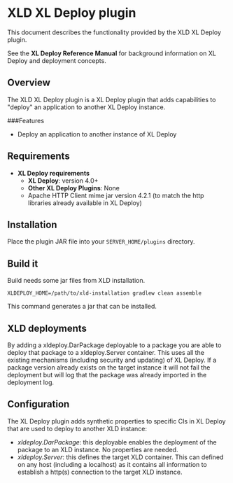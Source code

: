 # XLD XL Deploy plugin #

This document describes the functionality provided by the XLD XL Deploy plugin.

See the **XL Deploy Reference Manual** for background information on XL Deploy and deployment concepts.

## Overview

The XLD XL Deploy plugin is a XL Deploy plugin that adds capabilities to "deploy" an application to another XL Deploy instance.

###Features

* Deploy an application to another instance of XL Deploy

## Requirements

* **XL Deploy requirements**
	* **XL Deploy**: version 4.0+
	* **Other XL Deploy Plugins**: None
	* Apache HTTP Client mime jar version 4.2.1 (to match the http libraries already available in XL Deploy)

## Installation

Place the plugin JAR file into your `SERVER_HOME/plugins` directory. 

## Build it

Build needs some jar files from XLD installation. 

`XLDEPLOY_HOME=/path/to/xld-installation gradlew clean assemble`

This command generates a jar that can be installed.

## XLD deployments

By adding a xldeploy.DarPackage deployable to a package you are able to deploy that package to a xldeploy.Server container. This uses all the existing mechanisms (including security and updating) of XL Deploy.
If a package version already exists on the target instance it will not fail the deployment but will log that the package was already imported in the deployment log.

## Configuration

The XL Deploy plugin adds synthetic properties to specific CIs in XL Deploy that are used to deploy to another XLD instance:
* *xldeploy.DarPackage*: this deployable enables the deployment of the package to an XLD instance. No properties are needed.
* *xldeploy.Server*: this defines the target XLD container. This can defined on any host (including a localhost) as it contains all information to establish a http(s) connection to the target XLD instance.
